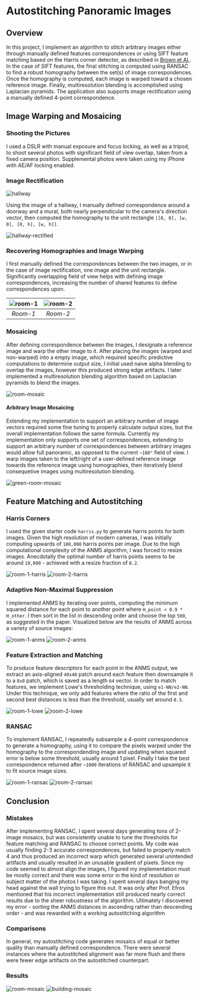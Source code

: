 # Autostitching Panoramic Images

## Overview

In this project, I implement an algorithm to stitch arbitrary images either through manually defined features correspondences or using SIFT feature matching based on the Harris corner detector, as described in [Brown et Al.](http://matthewalunbrown.com/papers/cvpr05.pdf). In the case of SIFT features, the final stitching is computed using RANSAC to find a robust homography between the set(s) of image correspondences. Once the homography is computed, each image is warped toward a chosen reference image. Finally, multiresolution blending is accomplished using Laplacian pyramids. The application also supports image rectification using a manually defined 4-point correspondence.

## Image Warping and Mosaicing

### Shooting the Pictures

I used a DSLR with manual exposure and focus locking, as well as a tripod, to shoot several photos with significant field of view overlap, taken from a fixed camera position. Supplemental photos were taken using my iPhone with AE/AF locking enabled. 

### Image Rectification

![hallway](/assets/imgs/readme/hallway.jpg "Hallway")

Using the image of a hallway, I manually defined correspondence around a doorway and a mural, both nearly perpendicular to the camera's direction vector, then computed the homography to the unit rectangle `[[0, 0], [w, 0], [0, h], [w, h]]`.

![hallway-rectified](/assets/imgs/readme/hallway_rectified.jpg "Hallway Rectified")


### Recovering Homographies and Image Warping

I first manually defined the correspondences between the two images, or in the case of image rectification,
one image and the unit rectangle. Significantly overlapping field of view helps with defining image correspondences, increasing the number of shared features to define correspondences upon.

| ![room-1](/assets/imgs/docs/room-1_vec.jpg "Room-1") | ![room-2](/assets/imgs/docs/room-2_vec.jpg "Room-2")
|:--:|:--:|
| *Room-1* | *Room-2* |


### Mosaicing

After defining correspondence between the images, I designate a reference image and warp the other image to it. After placing the images (warped and non-warped) into a empty image, which required specific predictive computations to determine output size, I initial used naive alpha blending to overlap the images, however this produced strong edge artifacts. I later implemented a multiresolution blending algorithm based on Laplacian pyramids to blend the images.

![room-mosaic](/assets/imgs/docs/room-mosaic.jpg "Room Mosaic")

#### Arbitrary Image Mosaicing

Extending my implementation to support an arbitrary number of image vectors required some fine tuning to properly calculate output sizes, but the overall implementation follows the same formula. Currently my implementation only supports one set of correspondences, extending to support an arbitrary number of correspondences between arbitrary images would allow full panoramic, as opposed to the current `~180°` field of view. I warp images taken to the left/right of a user-defined reference image towards the reference image using homographies, then iteratively blend consequetive images using multiresolution blending.

![green-room-mosaic](/assets/imgs/docs/green-room-mosaic.jpg "Green Room Mosaic")

## Feature Matching and Autostitching

### Harris Corners

I used the given starter code `harris.py` to generate harris points for both images. Given the high resolution of modern cameras, I was initially computing upwards of `100,000` harris points per image. Due to the high computational complexity of the ANMS algorithm, I was forced to resize images. Anecdotally the optimal number of harris points seems to be around `10,000` - achieved with a resize fraction of `0.2`.

![room-1-harris](/assets/imgs/docs/room-1_harris.jpg "Room 1 Harris")
![room-2-harris](/docs/assets/imgs/docs/room-2_harris.jpg "Room 2 Harris")

### Adaptive Non-Maximal Suppression

I implemented ANMS by iterating over points, computing the minimum squared distance for each point to another point where `H_point < 0.9 * H_other`. I then sort in the list in descending order and choose the top `500`, as suggested in the paper. Visualized below are the results of ANMS across a variety of source images:

![room-1-anms](/assets/imgs/docs/room-1_anms.jpg "Room 1 ANMS")
![room-2-anms](/assets/imgs/docs/room-2_anms.jpg "Room 2 ANMS")

### Feature Extraction and Matching

To produce feature descriptors for each point in the ANMS output, we extract an axis-aligned `40x40` patch around each feature then downsample it to a `8x8` patch, which is saved as a length `64` vector. In order to match features, we implement Lowe's thresholding technique, using `e1-NN/e2-NN`. Under this technique, we only add features where the ratio of the first and second best distances is less than the threshold, usually set around `0.3`.

![room-1-lowe](/assets/imgs/docs/room-1_lowe.jpg "Room 1 Lowe")
![room-2-lowe](/assets/imgs/docs/room-2_lowe.jpg "Room 2 Lowe")

### RANSAC

To implement RANSAC, I repeatedly subsample a 4-point correspondence to generate a homography, using it to compare the pixels warped under the homography to the correspondending image and updating when squared error is below some threshold, usually around 1 pixel. Finally I take the best correspondence returned after `~1000` iterations of RANSAC and upsample it to fit source image sizes.

![room-1-ransac](/assets/imgs/docs/room-1_RANSAC.jpg "Room 1 RANSAC")
![room-2-ransac](/assets/imgs/docs/room-2_lowe.jpg "Room 2 RANSAC")

## Conclusion

### Mistakes

After implementing RANSAC, I spent several days generating tons of 2-image mosaics, but was consistently unable to tune the thresholds for feature matching and RANSAC to choose correct points. My code was usually finding 2-3 accurate correspondences, but failed to properly match 4 and thus produced an incorrect warp which generated several unintended artifacts and usually resulted in an unusable gradient of pixels. Since my code seemed to almost align the images, I figured my implementation must be mostly correct and there was some error in the kind of resolution or subject matter of the photos I was taking. I spent several days banging my head against the wall trying to figure this out. It was only after Prof. Efros mentioned that his incorrect implementation still produced nearly correct results due to the sheer robustness of the algorithm. Ultimately I discovered my error - sorting the ANMS distances in ascending rather than descending order - and was rewarded with a working autostitching algorithm

### Comparisons

In general, my autostitching code generates mosaics of equal or better quality than manually defined correspondence. There were several instances where the autostitched alignment was far more flush and there were fewer edge artifacts on the autostitched counterpart.

### Results

![room-mosaic](/assets/imgs/readme/room-mosaic.jpg "Room Mosaic")
![building-mosaic](/assets/imgs/readme/building-mosaic.jpg "Building Mosaic")

